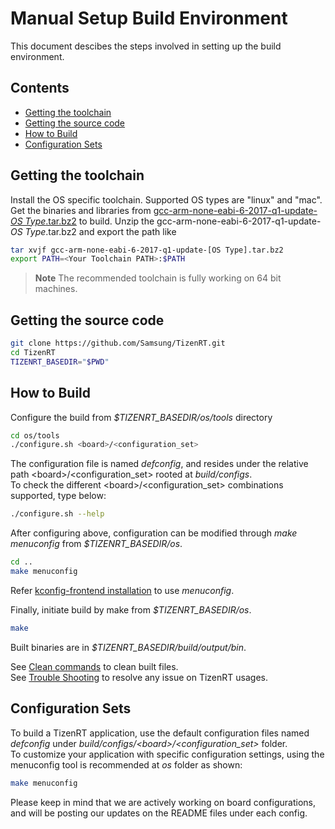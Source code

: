 # Manual Setup Build Environment
This document descibes the steps involved in setting up the build environment.

## Contents
- [Getting the toolchain](#getting-the-toolchain)
- [Getting the source code](#getting-the-source-code)
- [How to Build](#how-to-build)
- [Configuration Sets](#configuration-sets)

## Getting the toolchain

Install the OS specific toolchain. Supported OS types are "linux" and "mac".  
Get the binaries and libraries from [gcc-arm-none-eabi-6-2017-q1-update-*OS Type*.tar.bz2](https://developer.arm.com/tools-and-software/open-source-software/developer-tools/gnu-toolchain/gnu-rm/downloads) to build.
Unzip the gcc-arm-none-eabi-6-2017-q1-update-*OS Type*.tar.bz2 and export the path like

```bash
tar xvjf gcc-arm-none-eabi-6-2017-q1-update-[OS Type].tar.bz2
export PATH=<Your Toolchain PATH>:$PATH
```
> **Note**
> The recommended toolchain is fully working on 64 bit machines.

## Getting the source code

```bash
git clone https://github.com/Samsung/TizenRT.git
cd TizenRT
TIZENRT_BASEDIR="$PWD"
```

## How to Build

Configure the build from *$TIZENRT_BASEDIR/os/tools* directory
```bash
cd os/tools
./configure.sh <board>/<configuration_set>
```
The configuration file is named *defconfig*, and resides under the relative path \<board\>/\<configuration_set\> rooted at *build/configs*.  
To check the different \<board\>/\<configuration_set\> combinations supported, type below:
```bash
./configure.sh --help
```

After configuring above, configuration can be modified through *make menuconfig* from *$TIZENRT_BASEDIR/os*.
```bash
cd ..
make menuconfig
```

Refer [kconfig-frontend installation](HowtoInstallKconfigFrontend.md) to use *menuconfig*.

Finally, initiate build by make from *$TIZENRT_BASEDIR/os*.
```bash
make
```

Built binaries are in *$TIZENRT_BASEDIR/build/output/bin*.

See [Clean commands](HowtoClean.md) to clean built files.  
See [Trouble Shooting](TroubleShooting.md) to resolve any issue on TizenRT usages.

## Configuration Sets

To build a TizenRT application, use the default configuration files named *defconfig* under *build/configs/\<board\>/\<configuration_set\>* folder.  
To customize your application with specific configuration settings, using the menuconfig tool is recommended at *os* folder as shown:
```bash
make menuconfig
```
Please keep in mind that we are actively working on board configurations, and will be posting our updates on the README files under each config.

